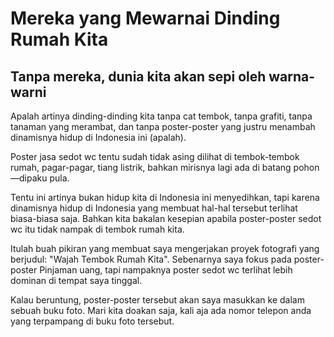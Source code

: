 # Mereka yang Mewarnai Dinding Rumah Kita
## Tanpa mereka, dunia kita akan sepi oleh warna-warni

Apalah artinya dinding-dinding kita tanpa cat tembok, tanpa grafiti, tanpa tanaman yang merambat, dan tanpa poster-poster yang justru menambah dinamisnya hidup di Indonesia ini (apalah).

Poster jasa sedot wc tentu sudah tidak asing dilihat di tembok-tembok rumah, pagar-pagar, tiang listrik, bahkan mirisnya lagi ada di batang pohon—dipaku pula.

Tentu ini artinya bukan hidup kita di Indonesia ini menyedihkan, tapi karena dinamisnya hidup di Indonesia yang membuat hal-hal tersebut terlihat biasa-biasa saja. Bahkan kita bakalan kesepian apabila poster-poster sedot wc itu tidak nampak di tembok rumah kita.

Itulah buah pikiran yang membuat saya mengerjakan proyek fotografi yang berjudul: "Wajah Tembok Rumah Kita". Sebenarnya saya fokus pada poster-poster Pinjaman uang, tapi nampaknya poster sedot wc terlihat lebih dominan di tempat saya tinggal.

Kalau beruntung, poster-poster tersebut akan saya masukkan ke dalam sebuah buku foto. Mari kita doakan saja, kali aja ada nomor telepon anda yang terpampang di buku foto tersebut.